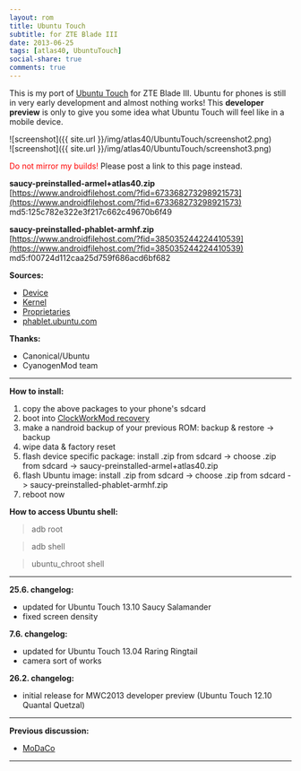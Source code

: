 ```yaml
---
layout: rom
title: Ubuntu Touch
subtitle: for ZTE Blade III
date: 2013-06-25
tags: [atlas40, UbuntuTouch]
social-share: true
comments: true
---
```


This is my port of [Ubuntu Touch](http://www.ubuntu.com/phone) for ZTE Blade III. Ubuntu for phones is still in very early development and almost nothing works! This **developer preview** is only to give you some idea what Ubuntu Touch will feel like in a mobile device.

![screenshot]({{ site.url }}/img/atlas40/UbuntuTouch/screenshot2.png)  
![screenshot]({{ site.url }}/img/atlas40/UbuntuTouch/screenshot3.png)

<span style="color:#FF0000;">Do not mirror my builds!</span> Please post a link to this page instead.

**saucy-preinstalled-armel+atlas40.zip**  
[https://www.androidfilehost.com/?fid=673368273298921573](https://www.androidfilehost.com/?fid=673368273298921573)  
md5:125c782e322e3f217c662c49670b6f49

**saucy-preinstalled-phablet-armhf.zip**  
[https://www.androidfilehost.com/?fid=385035244224410539](https://www.androidfilehost.com/?fid=385035244224410539)  
md5:f00724d112caa25d759f686acd6bf682

**Sources:**

- [Device](https://github.com/KonstaT/android_device_zte_atlas40/tree/ubuntu)
- [Kernel](https://github.com/KonstaT/zte-kernel-msm7x27a/tree/ubuntu)
- [Proprietaries](https://github.com/KonstaT/proprietary_vendor_zte)
- [phablet.ubuntu.com](http://phablet.ubuntu.com/gitweb)

**Thanks:**

- Canonical/Ubuntu
- CyanogenMod team

----

**How to install:**

1. copy the above packages to your phone's sdcard
2. boot into [ClockWorkMod recovery](/devices/atlas40/CWM)
3. make a nandroid backup of your previous ROM: backup & restore -> backup
4. wipe data & factory reset
5. flash device specific package: install .zip from sdcard -> choose .zip from sdcard -> saucy-preinstalled-armel+atlas40.zip
6. flash Ubuntu image: install .zip from sdcard -> choose .zip from sdcard -> saucy-preinstalled-phablet-armhf.zip
7. reboot now

**How to access Ubuntu shell:**

> adb root

> adb shell

> ubuntu_chroot shell

----

**25.6. changelog:**

- updated for Ubuntu Touch 13.10 Saucy Salamander
- fixed screen density

**7.6. changelog:**

- updated for Ubuntu Touch 13.04 Raring Ringtail
- camera sort of works

**26.2. changelog:**

- initial release for MWC2013 developer preview (Ubuntu Touch 12.10 Quantal Quetzal)

----

**Previous discussion:**

- [MoDaCo](http://www.modaco.com/topic/361024-ubuntu-touch/)

----
